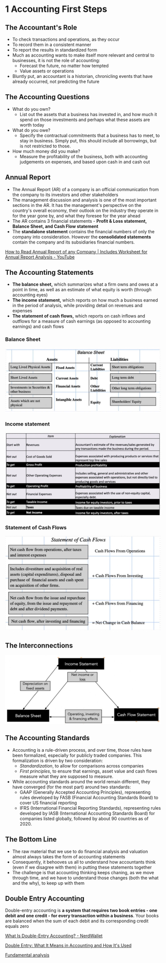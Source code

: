 # 1 Accounting First Steps

## The Accountant's Role

- To check transactions and operations, as they occur
- To record them in a consistent manner
- To report the results in standardized form
- Much as accounting wants to make itself more relevant and central to businesses, it is not the role of accounting:
    - Forecast the future, no matter how tempted
    - Value assets or operations
- Bluntly put, an accountant is a historian, chronicling events that have already occurred, not predicting the future

## The Accounting Questions

- What do you own?
    - List out the assets that a business has invested in, and how much it spend on those investments and perhaps what these assets are worth today
- What do you owe?
    - Specify the contractual commitments that a business has to meet, to stay in business. Simply put, this should include all borrowings, but is not restricted to those.
- How much money did you make?
    - Measure the profitability of the business, both with accounting judgements on expenses, and based upon cash in and cash out

## Annual Report

- The Annual Report (AR) of a company is an official communication from the company to its investors and other stakeholders
- The management discussion and analysis is one of the most important sections in the AR. It has the management's perspective on the country's overall economy, their outlook on the industry they operate in for the year gone by, and what they foresee for the year ahead
- The AR contains 3 financial statements - **Profit & Loss statement, Balance Sheet, and Cash Flow statement**
- The **standalone statement** contains the financial numbers of only the company into consideration. However the **consolidated statements** contain the company and its subsidiaries financial numbers.

[How to Read Annual Report of any Company | Includes Worksheet for Annual Report Analysis - YouTube](https://www.youtube.com/watch?v=V28LpTApAww)

## The Accounting Statements

- **The balance sheet,** which summarizes what a firm owns and owes at a point in time, as well as an estimate of what equity is worth (through accounting eyes)
- **The income statement,** which reports on how much a business earned in the period of analysis, while providing detail on revenues and expenses
- **The statement of cash flows,** which reports on cash inflows and outflows for a measure of cash earnings (as opposed to accounting earnings) and cash flows

### Balance Sheet

![image](../../media/Accounting-for-Finance_1.-Accounting-First-Steps-image1.jpg)

### Income statement

![image](../../media/Accounting-for-Finance_1.-Accounting-First-Steps-image2.jpg)

### Statement of Cash Flows

![image](../../media/Accounting-for-Finance_1.-Accounting-First-Steps-image3.jpg)

## The Interconnections

![image](../../media/Accounting-for-Finance_1.-Accounting-First-Steps-image4.jpg)

## The Accounting Standards

- Accounting is a rule-driven process, and over time, those rules have been formalized, especially for publicly traded companies. This formalization is driven by two consideration:
    - *Standardization*, to allow for comparisons across companies
    - *First principles*, to ensure that earnings, asset value and cash flows measure what they are supposed to measure.
- While accounting standards around the world remain different, they have converged (for the most part) around two standards:
    - GAAP (Generally Accepted Accounting Principles), representing rules developed by FASB (Financial Accounting Standards Board) to cover US financial reporting
    - IFRS (International Financial Reporting Standards), representing rules developed by IASB (International Accounting Standards Board) for companies listed globally, followed by about 90 countries as of 2020.

## The Bottom Line

- The raw material that we use to do financial analysis and valuation almost always takes the form of accounting statements
- Consequently, it behooves us all to understand how accountants think (even if we disagree with them) in putting these statements together
- The challenge is that accounting thinking keeps chaning, as we move through time, and we have to understand those changes (both the what and the why), to keep up with them

## Double Entry Accounting

Double-entry accounting is **a system that requires two book entries - one debit and one credit - for every transaction within a business**. Your books are balanced when the sum of each debit and its corresponding credit equals zero

[What Is Double-Entry Accounting? - NerdWallet](https://www.nerdwallet.com/article/small-business/double-entry-accounting)

[Double Entry: What It Means in Accounting and How It's Used](https://www.investopedia.com/terms/d/double-entry.asp)

[Fundamental analysis](https://www.youtube.com/playlist?list=PLX2SHiKfualFGenPFh2onjzsh8TeprEmU)
